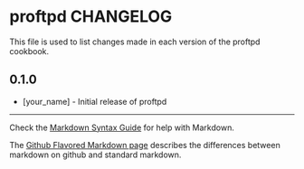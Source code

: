 # proftpd CHANGELOG

This file is used to list changes made in each version of the proftpd cookbook.

## 0.1.0
- [your_name] - Initial release of proftpd

- - -
Check the [Markdown Syntax Guide](http://daringfireball.net/projects/markdown/syntax) for help with Markdown.

The [Github Flavored Markdown page](http://github.github.com/github-flavored-markdown/) describes the differences between markdown on github and standard markdown.
